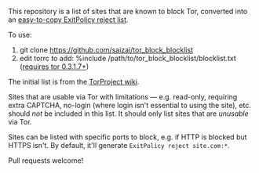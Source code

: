 This repository is a list of sites that are known to block Tor, converted into an [easy-to-copy ExitPolicy reject list](https://raw.githubusercontent.com/saizai/tor_block_blocklist/master/blocklist.txt).

To use:

1. git clone https://github.com/saizai/tor_block_blocklist
2. edit torrc to add:  %include /path/to/tor_block_blocklist/blocklist.txt  ([requires tor 0.3.1.7+](https://github.com/torproject/tor/commit/ba3a5f82f11388237a3ba4995ddf0b6ffaaf492a))

The initial list is from the [TorProject wiki](https://trac.torproject.org/projects/tor/wiki/org/doc/ListOfServicesBlockingTor).

Sites that are usable via Tor with limitations — e.g. read-only, requiring extra CAPTCHA, no-login (where login isn't essential to using the site), etc. should *not* be included in this list. It should only list sites that are *unusable* via Tor.

Sites can be listed with specific ports to block, e.g. if HTTP is blocked but HTTPS isn't. By default, it'll generate `ExitPolicy reject site.com:*`.

Pull requests welcome!
